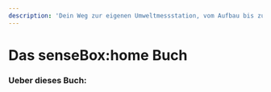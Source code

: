 ```yaml
---
description: 'Dein Weg zur eigenen Umweltmessstation, vom Aufbau bis zur Programmierung.'
---
```


# Das senseBox:home Buch

### Ueber dieses Buch:



